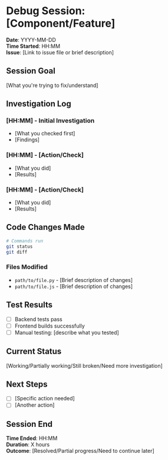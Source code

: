 # Debug Session: [Component/Feature]

**Date**: YYYY-MM-DD  
**Time Started**: HH:MM  
**Issue**: [Link to issue file or brief description]

## Session Goal
[What you're trying to fix/understand]

## Investigation Log
### [HH:MM] - Initial Investigation
- [What you checked first]
- [Findings]

### [HH:MM] - [Action/Check]
- [What you did]
- [Results]

### [HH:MM] - [Action/Check]
- [What you did]
- [Results]

## Code Changes Made
```bash
# Commands run
git status
git diff
```

### Files Modified
- `path/to/file.py` - [Brief description of changes]
- `path/to/file.js` - [Brief description of changes]

## Test Results
- [ ] Backend tests pass
- [ ] Frontend builds successfully
- [ ] Manual testing: [describe what you tested]

## Current Status
[Working/Partially working/Still broken/Need more investigation]

## Next Steps
- [ ] [Specific action needed]
- [ ] [Another action]

## Session End
**Time Ended**: HH:MM  
**Duration**: X hours  
**Outcome**: [Resolved/Partial progress/Need to continue later]